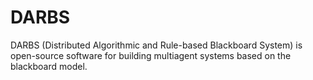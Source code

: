# DARBS
DARBS (Distributed Algorithmic and Rule-based Blackboard System) is open-source software for building multiagent systems based on the blackboard model.
